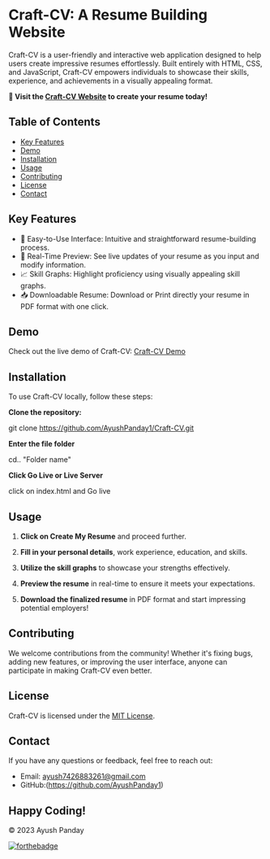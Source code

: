 # Craft-CV: A Resume Building Website

Craft-CV is a user-friendly and interactive web application designed to help users create impressive resumes effortlessly. Built entirely with HTML, CSS, and JavaScript, Craft-CV empowers individuals to showcase their skills, experience, and achievements in a visually appealing format.

**🚀 Visit the [Craft-CV Website](https://craftcv.netlify.app/) to create your resume today!**

## Table of Contents

- [Key Features](#key-features)
- [Demo](#demo)
- [Installation](#installation)
- [Usage](#usage)
- [Contributing](#contributing)
- [License](#license)
- [Contact](#contact)

## Key Features

- 🎨 Easy-to-Use Interface: Intuitive and straightforward resume-building process.
- 👀 Real-Time Preview: See live updates of your resume as you input and modify information.
- 📈 Skill Graphs: Highlight proficiency using visually appealing skill graphs.
- 📥 Downloadable Resume: Download or Print directly your resume in PDF format with one click.

## Demo

Check out the live demo of Craft-CV: [Craft-CV Demo](https://craftcv.netlify.app/)

## Installation

To use Craft-CV locally, follow these steps:

 **Clone the repository:**

 git clone https://github.com/AyushPanday1/Craft-CV.git

**Enter the file folder**

cd.. "Folder name"

**Click Go Live or Live Server**

click on index.html and Go live

## Usage

1. **Click on Create My Resume** and proceed further.

2. **Fill in your personal details**, work experience, education, and skills.

3. **Utilize the skill graphs** to showcase your strengths effectively.

4. **Preview the resume** in real-time to ensure it meets your expectations.

5. **Download the finalized resume** in PDF format and start impressing potential employers!

## Contributing

We welcome contributions from the community! Whether it's fixing bugs, adding new features, or improving the user interface, anyone can participate in making Craft-CV even better.

## License

Craft-CV is licensed under the [MIT License](./LICENSE).

## Contact

If you have any questions or feedback, feel free to reach out:

- Email: ayush7426883261@gmail.com
- GitHub:(https://github.com/AyushPanday1)


## Happy Coding!
© 2023 Ayush Panday

[![forthebadge](https://forthebadge.com/images/badges/built-with-love.svg)](https://forthebadge.com)
